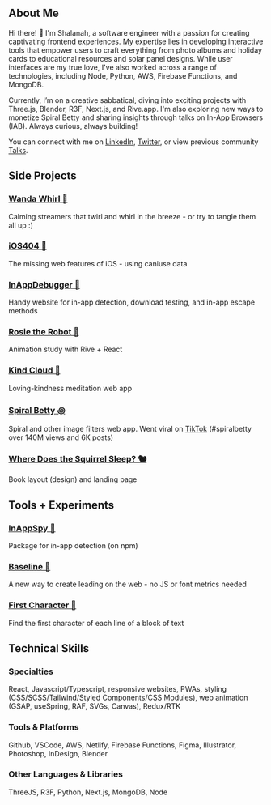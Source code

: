 <!-- ![](https://github.com/shalanah/shalanah/blob/master/shalanah.png?raw=true) -->

<!-- I create intuitive, interactive, and joyful interfaces. In the past, -->

## About Me

Hi there! 👋 I'm Shalanah, a software engineer with a passion for creating captivating frontend experiences. My expertise lies in developing interactive tools that empower users to craft everything from photo albums and holiday cards to educational resources and solar panel designs. While user interfaces are my true love, I've also worked across a range of technologies, including Node, Python, AWS, Firebase Functions, and MongoDB.

Currently, I’m on a creative sabbatical, diving into exciting projects with Three.js, Blender, R3F, Next.js, and Rive.app. I'm also exploring new ways to monetize Spiral Betty and sharing insights through talks on In-App Browsers (IAB). Always curious, always building!

You can connect with me on <a target="_blank" href="https://linkedin.com/in/shalanah">LinkedIn</a>, <a target="_blank" href="https://twitter.com/shalanahfaith">Twitter</a>, or view previous community <a href="https://github.com/shalanah/talks">Talks</a>.
 
## Side Projects

### <a href="https://wandawhirl.com">Wanda Whirl 🎊</a> 
Calming streamers that twirl and whirl in the breeze - or try to tangle them all up :)

### <a href="https://ios404.com">iOS404 🧃</a>
The missing web features of iOS - using caniuse data

### <a href="https://github.com/shalanah/inapp-debugger">InAppDebugger 🐞</a>
Handy website for in-app detection, download testing, and in-app escape methods

### [Rosie the Robot 🤖](https://rosie-rive.netlify.app/)

Animation study with Rive + React

### <a href="https://kindcloud.app">Kind Cloud 🌈</a>

Loving-kindness meditation web app

### <a href="https://spiralbetty.com">Spiral Betty ꩜</a>

Spiral and other image filters web app. Went viral on <a href="https://tiktok.com/tag/spiralbetty">TikTok</a> (#spiralbetty over 140M views and 6K posts)

### <a href="https://wheredoesthesquirrelsleep.com">Where Does the Squirrel Sleep? 🐿️</a> 

Book layout (design) and landing page

## Tools + Experiments

### <a href="https://github.com/shalanah/inapp-spy">InAppSpy 🔎</a>
Package for in-app detection (on npm)

### <a href="https://github.com/shalanah/baseline">Baseline 📏</a> 
A new way to create leading on the web - no JS or font metrics needed

### [First Character 📝](https://github.com/shalanah/block-wrap-breaks)
Find the first character of each line of a block of text

## Technical Skills

### Specialties 
React, Javascript/Typescript, responsive websites, PWAs, styling (CSS/SCSS/Tailwind/Styled Components/CSS Modules), web animation (GSAP, useSpring, RAF, SVGs, Canvas), Redux/RTK

### Tools & Platforms
Github, VSCode, AWS, Netlify, Firebase Functions, Figma, Illustrator, Photoshop, InDesign, Blender

### Other Languages & Libraries
ThreeJS, R3F, Python, Next.js, MongoDB, Node

<!--
## 💻 Code Challenges

- [Wordle Clone (Birdle)](https://github.com/shalanah/birdle)
- [BabylonJS](https://github.com/shalanah/babylonjs-try)
- [Company Team Page](https://github.com/shalanah/design-engineer-exercise)
- [Events calendar](https://github.com/shalanah/mia-events)
- [Slingshot](https://github.com/shalanah/slingshot)
-->

<!--
**shalanah/shalanah** is a ✨ _special_ ✨ repository because its `README.md` (this file) appears on your GitHub profile.

Here are some ideas to get you started:

- 🔭 I’m currently working on ...
- 🌱 I’m currently learning ...
- 👯 I’m looking to collaborate on ...
- 🤔 I’m looking for help with ...
- 💬 Ask me about ...
- 📫 How to reach me: ...
- 😄 Pronouns: ...
- ⚡ Fun fact: ...
-->
